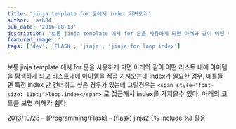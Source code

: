 ```yaml
---
title: 'jinja template for 문에서 index 가져오기'
author: 'ash84'
pub_date: '2016-08-13'
description: '보통 jinja template 에서 for 문을 사용하게 되면 아래와 같이 어떤 리스트 내에 아이템을 탐색하게 되고 리스트내에 아이템을 직접 가져오는데 index가 필요한 경우, 예를들면 특정 index 만 건너뛰고 싶은 경우가 있는데 그럴경우는 `loop.index` 로 접근해서 index를 가져올수 있다. 아래의 코드를 보면 이해가 쉽다.'
featured_image: ''
tags: ['dev', 'FLASK', 'jinja', 'jinja for loop index']
---
```



보통 jinja template 에서 for 문을 사용하게 되면 아래와 같이 어떤 리스트 내에 아이템을 탐색하게 되고 리스트내에 아이템을 직접 가져오는데 index가 필요한 경우, 예를들면 특정 index 만 건너뛰고 싶은 경우가 있는데 그럴경우는 `<span style="font-size: 11pt;">loop.index</span>`<span style="font-size: 11pt;"> 로 접근해서 index를 가져올수 있다. 아래의 코드를 보면 이해가 쉽다. </span>

<script src="https://gist.github.com/AhnSeongHyun/5bb7c33dab28b00cc963.js"></script>

[2013/10/28 – [Programming/Flask] – (flask) jinja2 {% include %} 활용](http://ash84.tistory.com/entry/flask-jinja2-include-활용)



